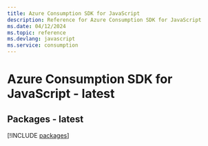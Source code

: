 ```yaml
---
title: Azure Consumption SDK for JavaScript
description: Reference for Azure Consumption SDK for JavaScript
ms.date: 04/12/2024
ms.topic: reference
ms.devlang: javascript
ms.service: consumption
---
```

# Azure Consumption SDK for JavaScript - latest
## Packages - latest
[!INCLUDE [packages](consumption-index.md)]
